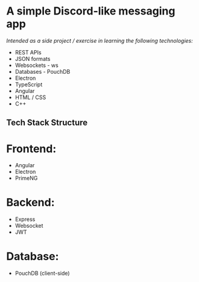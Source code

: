 # A simple Discord-like messaging app
*Intended as a side project / exercise in learning the following technologies:*

- REST APIs
- JSON formats
- Websockets - ws
- Databases - PouchDB
- Electron
- TypeScript
- Angular
- HTML / CSS
- C++


## Tech Stack Structure
# Frontend:
- Angular
- Electron
- PrimeNG

# Backend:
- Express
- Websocket
- JWT

# Database:
- PouchDB (client-side)
